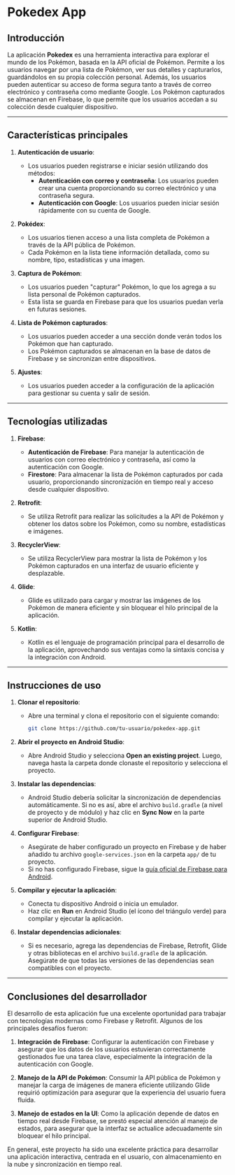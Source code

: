 # Pokedex App

## Introducción

La aplicación **Pokedex** es una herramienta interactiva para explorar el mundo de los Pokémon, basada en la API oficial de Pokémon. Permite a los usuarios navegar por una lista de Pokémon, ver sus detalles y capturarlos, guardándolos en su propia colección personal. Además, los usuarios pueden autenticar su acceso de forma segura tanto a través de correo electrónico y contraseña como mediante Google. Los Pokémon capturados se almacenan en Firebase, lo que permite que los usuarios accedan a su colección desde cualquier dispositivo.

---

## Características principales

1. **Autenticación de usuario**:
   - Los usuarios pueden registrarse e iniciar sesión utilizando dos métodos:
     - **Autenticación con correo y contraseña**: Los usuarios pueden crear una cuenta proporcionando su correo electrónico y una contraseña segura.
     - **Autenticación con Google**: Los usuarios pueden iniciar sesión rápidamente con su cuenta de Google.
   
2. **Pokédex**:
   - Los usuarios tienen acceso a una lista completa de Pokémon a través de la API pública de Pokémon.
   - Cada Pokémon en la lista tiene información detallada, como su nombre, tipo, estadísticas y una imagen.
   
3. **Captura de Pokémon**:
   - Los usuarios pueden "capturar" Pokémon, lo que los agrega a su lista personal de Pokémon capturados.
   - Esta lista se guarda en Firebase para que los usuarios puedan verla en futuras sesiones.
   
4. **Lista de Pokémon capturados**:
   - Los usuarios pueden acceder a una sección donde verán todos los Pokémon que han capturado.
   - Los Pokémon capturados se almacenan en la base de datos de Firebase y se sincronizan entre dispositivos.

5. **Ajustes**:
   - Los usuarios pueden acceder a la configuración de la aplicación para gestionar su cuenta y salir de sesión.

---

## Tecnologías utilizadas

1. **Firebase**:
   - **Autenticación de Firebase**: Para manejar la autenticación de usuarios con correo electrónico y contraseña, así como la autenticación con Google.
   - **Firestore**: Para almacenar la lista de Pokémon capturados por cada usuario, proporcionando sincronización en tiempo real y acceso desde cualquier dispositivo.
   
2. **Retrofit**:
   - Se utiliza Retrofit para realizar las solicitudes a la API de Pokémon y obtener los datos sobre los Pokémon, como su nombre, estadísticas e imágenes.

3. **RecyclerView**:
   - Se utiliza RecyclerView para mostrar la lista de Pokémon y los Pokémon capturados en una interfaz de usuario eficiente y desplazable.

4. **Glide**:
   - Glide es utilizado para cargar y mostrar las imágenes de los Pokémon de manera eficiente y sin bloquear el hilo principal de la aplicación.

5. **Kotlin**:
   - Kotlin es el lenguaje de programación principal para el desarrollo de la aplicación, aprovechando sus ventajas como la sintaxis concisa y la integración con Android.

---

## Instrucciones de uso

1. **Clonar el repositorio**:
   - Abre una terminal y clona el repositorio con el siguiente comando:
     ```bash
     git clone https://github.com/tu-usuario/pokedex-app.git
     ```

2. **Abrir el proyecto en Android Studio**:
   - Abre Android Studio y selecciona **Open an existing project**. Luego, navega hasta la carpeta donde clonaste el repositorio y selecciona el proyecto.

3. **Instalar las dependencias**:
   - Android Studio debería solicitar la sincronización de dependencias automáticamente. Si no es así, abre el archivo `build.gradle` (a nivel de proyecto y de módulo) y haz clic en **Sync Now** en la parte superior de Android Studio.

4. **Configurar Firebase**:
   - Asegúrate de haber configurado un proyecto en Firebase y de haber añadido tu archivo `google-services.json` en la carpeta `app/` de tu proyecto.
   - Si no has configurado Firebase, sigue la [guía oficial de Firebase para Android](https://firebase.google.com/docs/android/setup).

5. **Compilar y ejecutar la aplicación**:
   - Conecta tu dispositivo Android o inicia un emulador.
   - Haz clic en **Run** en Android Studio (el ícono del triángulo verde) para compilar y ejecutar la aplicación.

6. **Instalar dependencias adicionales**:
   - Si es necesario, agrega las dependencias de Firebase, Retrofit, Glide y otras bibliotecas en el archivo `build.gradle` de la aplicación. Asegúrate de que todas las versiones de las dependencias sean compatibles con el proyecto.

---

## Conclusiones del desarrollador

El desarrollo de esta aplicación fue una excelente oportunidad para trabajar con tecnologías modernas como Firebase y Retrofit. Algunos de los principales desafíos fueron:

1. **Integración de Firebase**: Configurar la autenticación con Firebase y asegurar que los datos de los usuarios estuvieran correctamente gestionados fue una tarea clave, especialmente la integración de la autenticación con Google.
   
2. **Manejo de la API de Pokémon**: Consumir la API pública de Pokémon y manejar la carga de imágenes de manera eficiente utilizando Glide requirió optimización para asegurar que la experiencia del usuario fuera fluida.

3. **Manejo de estados en la UI**: Como la aplicación depende de datos en tiempo real desde Firebase, se prestó especial atención al manejo de estados, para asegurar que la interfaz se actualice adecuadamente sin bloquear el hilo principal.

En general, este proyecto ha sido una excelente práctica para desarrollar una aplicación interactiva, centrada en el usuario, con almacenamiento en la nube y sincronización en tiempo real.

